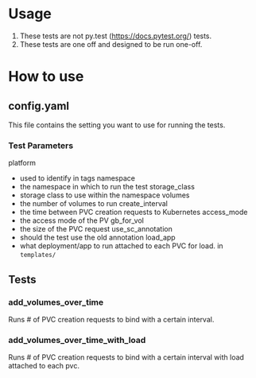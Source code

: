 # Usage

1. These tests are not py.test (https://docs.pytest.org/) tests. 
2. These tests are one off and designed to be run one-off.

# How to use

## config.yaml

This file contains the setting you want to use for running the tests.

### Test Parameters

platform
 - used to identify in tags
namespace
 - the namespace in which to run the test
storage_class
 - storage class to use within the namespace
volumes
 - the number of volumes to run
create_interval
 - the time between PVC creation requests to Kubernetes
access_mode
 - the access mode of the PV
gb_for_vol
 - the size of the PVC request
use_sc_annotation
 - should the test use the old annotation
load_app
 - what deployment/app to run attached to each PVC for load. in `templates/`


## Tests

### add_volumes_over_time

Runs # of PVC creation requests to bind with a certain interval.

### add_volumes_over_time_with_load

Runs # of PVC creation requests to bind with a certain interval with load attached to each pvc.